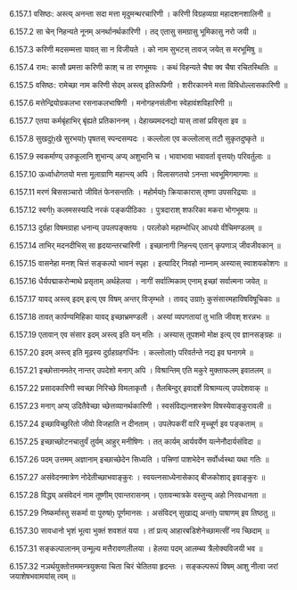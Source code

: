 6.157.1
वसिष्ठः:
अस्त्य् अनन्ता सदा मत्ता मृदुमन्थरचारिणी ।
करिणी विग्रहव्यग्रा महादशनशालिनी ॥


6.157.2
सा चेन् निहन्यते नूनम् अनर्थानर्थकारिणी ।
तद् एतासु समग्रासु भूमिकासु नरो जयी ॥


6.157.3
करिणी मदसम्मत्ता यावत् सा न विजीयते ।
को नाम सुभटस् तावज् जयेत् स मरभूमिषु ॥


6.157.4
रामः:
कासौ प्रमत्ता करिणी काश् च ता रणभूमयः ।
कथं विहन्यते चैषा क्व चैषा रचितस्थितिः ॥


6.157.5
वसिष्ठः:
रामेच्छा नाम करिणी सेदम् अस्त्व् इतिरूपिणी ।
शरीरकानने मत्ता विविधोल्लासकारिणी ॥


6.157.6
मत्तेन्द्रियोग्रकलभा रसनाकलभाषिणी ।
मनोगहनसंलीना स्वेहावंशविहारिणी ॥


6.157.7
एतया कर्मबृंहाभिर् बृंह्यते प्रतिकाननम् ।
देहाख्यमदनद्यो यास् तासां प्रविसृता इव ॥


6.157.8
सुखदुẖखे सुरभयḫ पृषतस् स्पन्दसम्पदः ।
कल्लोला एव कल्लोलास् तटौ सुकृतदुष्कृते ॥


6.157.9
स्वकर्माण्य् उरुकूलानि शुभान्य् अप्य् अशुभानि च ।
भावाभावा भवावर्ता वृत्तयḫ परिवर्तुलाः ॥


6.157.10
ऊर्ध्वाधोगतयो मत्ता मूलाग्राणि महान्त्य् अपि ।
विलासगतयो ऽनन्ता भवभूमिगमागमाः ॥


6.157.11
मरणं बिससञ्चारो जीवितं फेनसन्ततिः ।
महोर्मयẖ क्रियाकारास् तृष्णा उपसरिद्रयाः ॥


6.157.12
स्वर्गẖ कलमसस्यादि नरकं पङ्कपीठिकाः ।
पुत्रदाराश् शफरिका मकरा भोगभूमयः ॥


6.157.13
दुर्ग्रहा विषमग्राहा धनान्य् उपलपङ्क्तयः ।
परलोको महाम्भोधिर् आधयो वीचिमण्डलम् ॥


6.157.14
ताभिर् मदनदीभिस् सा हृदयान्तरचारिणी ।
इच्छानागी निहन्त्य् एतान् कृपणाञ् जीवजीवकान् ॥


6.157.15
वासनेहा मनश् चित्तं सङ्कल्पो भावनं स्पृहा ।
इत्यादिर् निवहो नाम्नाम् अस्यास् स्वाशयकोशगः ॥


6.157.16
धैर्यपद्माकरोन्माथे प्रसृताम् अर्थहेलया ।
नागीं सर्वात्मिकाम् एनाम् इच्छां सर्वात्मना जयेत् ॥


6.157.17
यावद् अस्त्व् इदम् इत्य् एव विषम् अन्तर् विजृम्भते ।
तावद् उग्राẖ कुसंसारमहाविषविषूचिकाः ॥


6.157.18
तावत् कार्पण्यमिहिका यावद् इच्छाभ्रमण्डली ।
अस्यां व्यपगतायां तु भाति जीवश् शरन्नभः ॥


6.157.19
एतावान् एव संसार इदम् अस्त्व् इति यन् मतिः ।
अस्यास् तूपशमो मोक्ष इत्य् एव ज्ञानसङ्ग्रहः ॥


6.157.20
इदम् अस्त्व् इति मूढस्य दुर्ग्रहग्रहगर्धिनः ।
कल्लोलाḫ परिवर्तन्ते नद्य इव घनागमे ॥


6.157.21
इच्छोत्तानमतेर् नान्तर् उपदेशो मनाग् अपि ।
विश्रान्तिम् एति मकुरे मुक्ताफलम् इवातलम् ॥


6.157.22
प्रसादकारिणी स्वच्छा निरिच्छे विमलाकृतौ ।
तैलबिन्दुर् इवादर्शे विश्राम्यत्य् उपदेशवाक् ॥


6.157.23
मनाग् अप्य् उदितैवेच्छा च्छेत्तव्यानर्थकारिणी ।
स्वसंविद्यत्नशस्त्रेण विषस्येवाङ्कुरावली ॥


6.157.24
इच्छाविच्छुरितो जीवो विजहाति न दीनताम् ।
उपलेपकरीं वारि मृच्चूर्ण इव पङ्कताम् ॥


6.157.25
इच्छाच्छोटनचातुर्यं तुर्यम् आहुर् मनीषिणः ।
तत् कार्यम् आर्यवर्येण यत्नेनौदार्यसंविदा ॥


6.157.26
पदम् उत्तमम् अज्ञानाम् इच्छाच्छेदेन सिध्यति ।
पत्त्रिणां पाशभेदेन सर्वोर्ध्वस्था यथा गतिः ॥


6.157.27
असंवेदनमात्रेण नोदेतीच्छाभवाङ्कुरः ।
स्वयत्नसाध्येनासेकाद् बीजकोशाद् इवाङ्कुरः ॥


6.157.28
विद्ध्य् असंवेदनं नाम तूष्णीम् एवान्तरासनम् ।
एतावन्मात्रके वस्तुन्य् अहो निरवधानता ॥


6.157.29
निष्कर्मास्तु सकर्मा वा पुरुषḫ पूर्णमानसः ।
असंविदन् सुखाद्य् अन्तḫ पाषाणम् इव तिष्ठतु ॥


6.157.30
सावधानो भृशं भूत्वा भुक्तं शवशतं यया ।
तां प्रत्य् आहारबडिशेनेच्छामत्सीं नय च्छिदाम् ॥


6.157.31
सङ्कल्पालानम् उन्मूल्य मत्तैरावणलीलया ।
हेलया पदम् आलम्ब्य त्रैलोक्यविजयी भव ॥


6.157.32
नञर्थयुक्तोत्तममन्त्रयुक्त्या चिता चिरं चेतितया हृदन्तः ।
सङ्कल्परूपं विषम् आशु नीत्वा जरां जयाशेषभवामयांस् त्वम् ॥

